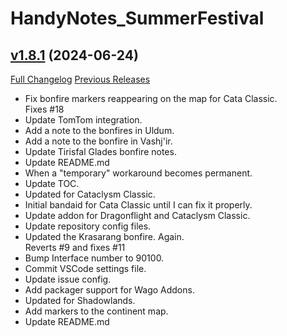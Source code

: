 # HandyNotes_SummerFestival

## [v1.8.1](https://github.com/Ravendwyr/HandyNotes_SummerFestival/tree/v1.8.1) (2024-06-24)
[Full Changelog](https://github.com/Ravendwyr/HandyNotes_SummerFestival/commits/v1.8.1) [Previous Releases](https://github.com/Ravendwyr/HandyNotes_SummerFestival/releases)

- Fix bonfire markers reappearing on the map for Cata Classic.  
    Fixes #18  
- Update TomTom integration.  
- Add a note to the bonfires in Uldum.  
- Add a note to the bonfire in Vashj'ir.  
- Update Tirisfal Glades bonfire notes.  
- Update README.md  
- When a "temporary" workaround becomes permanent.  
- Update TOC.  
- Updated for Cataclysm Classic.  
- Initial bandaid for Cata Classic until I can fix it properly.  
- Update addon for Dragonflight and Cataclysm Classic.  
- Update repository config files.  
- Updated the Krasarang bonfire. Again.  
    Reverts #9 and fixes #11  
- Bump Interface number to 90100.  
- Commit VSCode settings file.  
- Update issue config.  
- Add packager support for Wago Addons.  
- Updated for Shadowlands.  
- Add markers to the continent map.  
- Update README.md  
